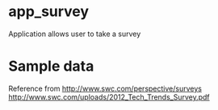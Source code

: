 # app_survey
Application allows user to take a survey

# Sample data
Reference from 
http://www.swc.com/perspective/surveys
http://www.swc.com/uploads/2012_Tech_Trends_Survey.pdf
